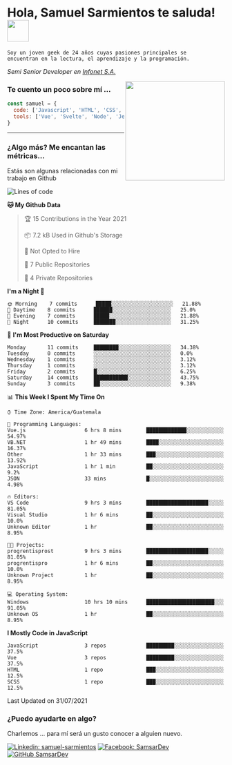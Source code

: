 <h1>Hola, Samuel Sarmientos te saluda! <img src="https://media.giphy.com/media/ZEOAnq3ockGojO0E7n/giphy.gif" width="50"></h1>
<code>Soy un joven geek de 24 años cuyas pasiones principales se
encuentran en la lectura, el aprendizaje y la programación.</code>
<br>
<p><em>Semi Senior Developer en <a href="https://www.progrentis.com/">Infonet S.A.</a>
</em></p>
<img align='right' src="https://media.giphy.com/media/du3J3cXyzhj75IOgvA/giphy.gif" width="230">

### Te cuento un poco sobre mí ...

```javascript
const samuel = {
  code: ['Javascript', 'HTML', 'CSS', 'SASS', 'Python', 'C#'],
  tools: ['Vue', 'Svelte', 'Node', 'Jest', 'Strapi']
}
```
---

### ¿Algo más? Me encantan las métricas...
Estás son algunas relacionadas con mi trabajo en Github

<!--START_SECTION:waka-->
![Lines of code](https://img.shields.io/badge/From%20Hello%20World%20I%27ve%20Written-80325%20lines%20of%20code-blue)

**🐱 My Github Data** 

> 🏆 15 Contributions in the Year 2021
 > 
> 📦 7.2 kB Used in Github's Storage 
 > 
> 🚫 Not Opted to Hire
 > 
> 📜 7 Public Repositories 
 > 
> 🔑 4 Private Repositories  
 > 
**I'm a Night 🦉** 

```text
🌞 Morning    7 commits      █████░░░░░░░░░░░░░░░░░░░░   21.88% 
🌆 Daytime    8 commits      ██████░░░░░░░░░░░░░░░░░░░   25.0% 
🌃 Evening    7 commits      █████░░░░░░░░░░░░░░░░░░░░   21.88% 
🌙 Night      10 commits     ███████░░░░░░░░░░░░░░░░░░   31.25%

```
📅 **I'm Most Productive on Saturday** 

```text
Monday       11 commits     ████████░░░░░░░░░░░░░░░░░   34.38% 
Tuesday      0 commits      ░░░░░░░░░░░░░░░░░░░░░░░░░   0.0% 
Wednesday    1 commits      ░░░░░░░░░░░░░░░░░░░░░░░░░   3.12% 
Thursday     1 commits      ░░░░░░░░░░░░░░░░░░░░░░░░░   3.12% 
Friday       2 commits      █░░░░░░░░░░░░░░░░░░░░░░░░   6.25% 
Saturday     14 commits     ███████████░░░░░░░░░░░░░░   43.75% 
Sunday       3 commits      ██░░░░░░░░░░░░░░░░░░░░░░░   9.38%

```


📊 **This Week I Spent My Time On** 

```text
⌚︎ Time Zone: America/Guatemala

💬 Programming Languages: 
Vue.js                   6 hrs 8 mins        █████████████░░░░░░░░░░░░   54.97% 
VB.NET                   1 hr 49 mins        ████░░░░░░░░░░░░░░░░░░░░░   16.37% 
Other                    1 hr 33 mins        ███░░░░░░░░░░░░░░░░░░░░░░   13.92% 
JavaScript               1 hr 1 min          ██░░░░░░░░░░░░░░░░░░░░░░░   9.2% 
JSON                     33 mins             █░░░░░░░░░░░░░░░░░░░░░░░░   4.98%

🔥 Editors: 
VS Code                  9 hrs 3 mins        ████████████████████░░░░░   81.05% 
Visual Studio            1 hr 6 mins         ██░░░░░░░░░░░░░░░░░░░░░░░   10.0% 
Unknown Editor           1 hr                ██░░░░░░░░░░░░░░░░░░░░░░░   8.95%

🐱‍💻 Projects: 
progrentisprost          9 hrs 3 mins        ████████████████████░░░░░   81.05% 
progrentispro            1 hr 6 mins         ██░░░░░░░░░░░░░░░░░░░░░░░   10.0% 
Unknown Project          1 hr                ██░░░░░░░░░░░░░░░░░░░░░░░   8.95%

💻 Operating System: 
Windows                  10 hrs 10 mins      ██████████████████████░░░   91.05% 
Unknown OS               1 hr                ██░░░░░░░░░░░░░░░░░░░░░░░   8.95%

```

**I Mostly Code in JavaScript** 

```text
JavaScript               3 repos             █████████░░░░░░░░░░░░░░░░   37.5% 
Vue                      3 repos             █████████░░░░░░░░░░░░░░░░   37.5% 
HTML                     1 repo              ███░░░░░░░░░░░░░░░░░░░░░░   12.5% 
SCSS                     1 repo              ███░░░░░░░░░░░░░░░░░░░░░░   12.5%

```



 Last Updated on 31/07/2021
<!--END_SECTION:waka-->

### ¿Puedo ayudarte en algo?
Charlemos ... para mí será un gusto conocer a alguien nuevo.

[![Linkedin: samuel-sarmientos](https://img.shields.io/badge/-Samuel%20Sarmientos-blue?style=flat-square&logo=Linkedin&logoColor=white)](https://www.linkedin.com/in/samuel-sarmientos)
[![Facebook: SamsarDev](https://img.shields.io/badge/-SamsarDev-white?style=flat-square&logo=Facebook)](https://www.facebook.com/Samsar.Dev)
[![GitHub SamsarDev](https://img.shields.io/github/followers/SamsarDev?label=follow&style=social)](https://github.com/SamsarDev)
